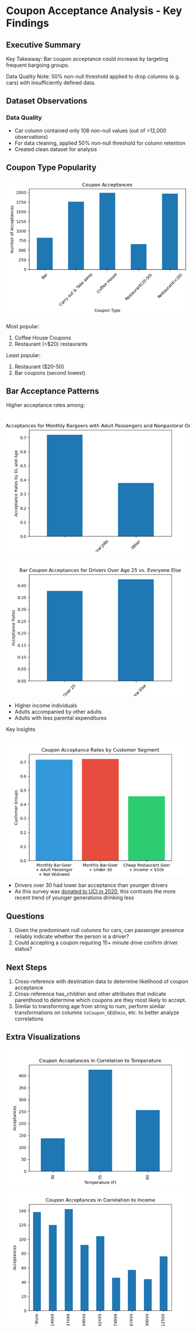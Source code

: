 # Coupon Acceptance Analysis - Key Findings

## **Executive Summary**

Key Takeaway: Bar coupon acceptance could increase by targeting frequent bargoing groups.

Data Quality Note: 50% non-null threshold applied to drop columns (e.g. cars) with insufficiently defined data.

## Dataset Observations

### Data Quality

- Car column contained only 108 non-null values (out of >12,000 observations)
- For data cleaning, applied 50% non-null threshold for column retention
- Created clean dataset for analysis

## Coupon Type Popularity

![Coupon Acceptances](./images/coupon_acceptances.png)

Most popular:

1. Coffee House Coupons
2. Restaurant (<$20) restaurants

Least popular:

1. Restaurant ($20-50)
2. Bar coupons (second lowest)

## Bar Acceptance Patterns

Higher acceptance rates among:

![Bar Coupon Acceptance By Age](./images/bar_coupon_acceptances_for_bargoers_with_adult_passengers_and_nonpastoral_occupations.png)

![Bar Coupon Acceptance By License and Age](./images/bar_coupon_acceptances_by_license_and_age.png)

- Higher income individuals
- Adults accompanied by other adults
- Adults with less parental expenditures

Key Insights

![Bar Coupon Acceptance](./images/bar_group_acceptance_comparison.png)

- Drivers over 30 had lower bar acceptance than younger drivers
- As this survey was [donated to UCI in 2020](https://archive.ics.uci.edu/dataset/603/in+vehicle+coupon+recommendation), this contrasts the more recent trend of younger generations drinking less

## Questions

1. Given the predominant null columns for cars, can passenger presence reliably indicate whether the person is a driver?
2. Could accepting a coupon requiring 15+ minute drive confirm driver status?

## Next Steps

1. Cross-reference with destination data to determine likelihood of coupon acceptance
2. Cross-reference has_children and other attributes that indicate parenthood to determine which coupons are they most likely to accept.
3. Similar to transforming age from string to num, perform similar transformations on columns `toCoupon_GEQ5min`, etc. to better analyze correlations

## Extra Visualizations

![Coupon Acceptance grouped by Temperature](./images/coupon_acceptance_by_temperature.png)
![Coupon Acceptance grouped by Income levels](./images//coupon_acceptance_by_income_levels.png)